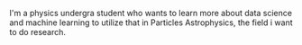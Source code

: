 I'm a physics undergra student who wants to learn more about data science and machine learning to utilize that in Particles Astrophysics, the field i want to do research.
